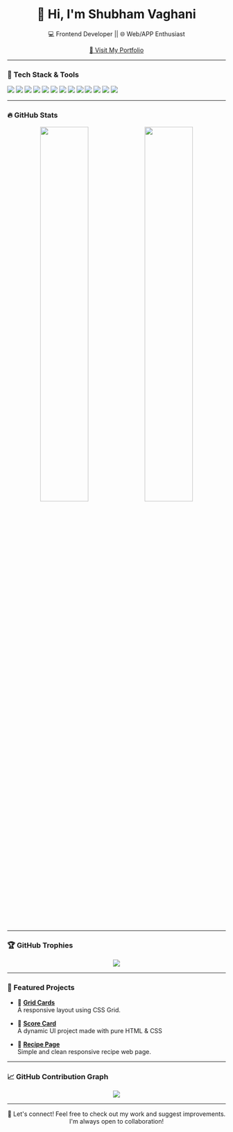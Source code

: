<h1 align="center">👋 Hi, I'm Shubham Vaghani</h1>

<p align="center">
  💻 Frontend Developer || 🌐 Web/APP Enthusiast  
</p>

<p align="center">
  <a href="https://shubhamvaghani.netlify.app" target="_blank">
    🔗 Visit My Portfolio
  </a>
</p>

---

### 🚀 Tech Stack & Tools

<p align="left">
  <!-- Core -->
  <img src="https://img.shields.io/badge/React-20232a?style=for-the-badge&logo=react&logoColor=61DAFB"/>
  <img src="https://img.shields.io/badge/Next.js-000000?style=for-the-badge&logo=nextdotjs&logoColor=white"/>
  <img src="https://img.shields.io/badge/React Native-20232A?style=for-the-badge&logo=react&logoColor=61DAFB"/>
  <img src="https://img.shields.io/badge/Redux-593D88?style=for-the-badge&logo=redux&logoColor=white"/>
  <img src="https://img.shields.io/badge/Jest-C21325?style=for-the-badge&logo=jest&logoColor=white"/>
  <img src="https://img.shields.io/badge/TypeScript-3178C6?style=for-the-badge&logo=typescript&logoColor=white"/>
  <img src="https://img.shields.io/badge/JavaScript-F7DF1E?style=for-the-badge&logo=javascript&logoColor=black"/>
  <img src="https://img.shields.io/badge/TailwindCSS-38B2AC?style=for-the-badge&logo=tailwind-css&logoColor=white"/>
  <img src="https://img.shields.io/badge/ShadCN/ui-111827?style=for-the-badge&logo=vercel&logoColor=white"/>
  <img src="https://img.shields.io/badge/CSS-1572B6?style=for-the-badge&logo=css3&logoColor=white"/>
  <img src="https://img.shields.io/badge/HTML-E34F26?style=for-the-badge&logo=html5&logoColor=white"/>
  <img src="https://img.shields.io/badge/Git-F05032?style=for-the-badge&logo=git&logoColor=white"/>
  <img src="https://img.shields.io/badge/GitHub-181717?style=for-the-badge&logo=github&logoColor=white"/>
</p>

---

### 🔥 GitHub Stats

<p align="center">
  <img src="https://github-readme-stats.vercel.app/api?username=shubhamvaghani8793&show_icons=true&theme=github_dark&hide_border=true" width="47%" />
  <img src="https://github-readme-streak-stats.herokuapp.com?user=shubhamvaghani8793&theme=github-dark&hide_border=true" width="47%" />
</p>

---

### 🏆 GitHub Trophies

<p align="center">
  <img src="https://github-profile-trophy.vercel.app/?username=shubhamvaghani8793&theme=darkhub&no-frame=true&row=1&cache_seconds=86400" />
</p>

---

### 📌 Featured Projects

- 🔹 [**Grid Cards**](https://github.com/shubhamvaghani8793/Grid-cards)  
  A responsive layout using CSS Grid.

- 🔹 [**Score Card**](https://github.com/shubhamvaghani8793/Score-Card)  
  A dynamic UI project made with pure HTML & CSS
  
- 🔹 [**Recipe Page**](https://github.com/shubhamvaghani8793/Recipepage)  
  Simple and clean responsive recipe web page.

---

### 📈 GitHub Contribution Graph

<p align="center">
  <img src="https://github-readme-activity-graph.vercel.app/graph?username=shubhamvaghani8793&theme=github-compact" />
</p>

---

<p align="center">💬 Let's connect! Feel free to check out my work and suggest improvements. I'm  always open to collaboration!</p>
